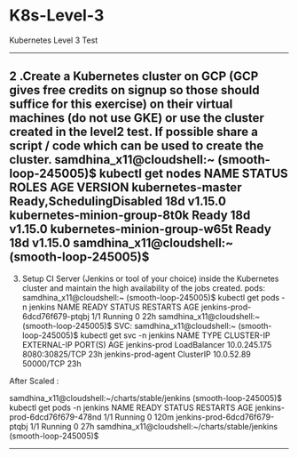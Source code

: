 # K8s-Level-3
Kubernetes Level 3 Test

-------------------------------------------------------------------------------------------------------------------

2 .Create a Kubernetes cluster on GCP (GCP gives free credits on signup so those should suffice for this exercise) on their virtual machines (do not use GKE) or use the cluster created in the level2 test. If possible share a script / code which can be used to create the cluster.
samdhina_x11@cloudshell:~ (smooth-loop-245005)$ kubectl get nodes
NAME                           STATUS                     ROLES    AGE   VERSION
kubernetes-master              Ready,SchedulingDisabled   <none>   18d   v1.15.0
kubernetes-minion-group-8t0k   Ready                      <none>   18d   v1.15.0
kubernetes-minion-group-w65t   Ready                      <none>   18d   v1.15.0
samdhina_x11@cloudshell:~ (smooth-loop-245005)$
-----------------------------------------------------------------------------------------------------------------------
3.	Setup CI Server (Jenkins or tool of your choice) inside the Kubernetes cluster and maintain the high availability of the jobs created.
  pods:
  samdhina_x11@cloudshell:~ (smooth-loop-245005)$ kubectl get pods -n jenkins
NAME                            READY   STATUS    RESTARTS   AGE
jenkins-prod-6dcd76f679-ptqbj   1/1     Running   0          22h
samdhina_x11@cloudshell:~ (smooth-loop-245005)$
SVC:
samdhina_x11@cloudshell:~ (smooth-loop-245005)$ kubectl get svc -n jenkins
NAME                 TYPE           CLUSTER-IP     EXTERNAL-IP   PORT(S)          AGE
jenkins-prod         LoadBalancer   10.0.245.175   <pending>     8080:30825/TCP   23h
jenkins-prod-agent   ClusterIP      10.0.52.89     <none>        50000/TCP        23h
  
  After Scaled :
  
  samdhina_x11@cloudshell:~/charts/stable/jenkins (smooth-loop-245005)$ kubectl get pods -n jenkins
NAME                            READY   STATUS    RESTARTS   AGE
jenkins-prod-6dcd76f679-478nd   1/1     Running   0          120m
jenkins-prod-6dcd76f679-ptqbj   1/1     Running   0          27h
samdhina_x11@cloudshell:~/charts/stable/jenkins (smooth-loop-245005)$
  
  
------------------------------------------------------------------------------------------------------------------------

